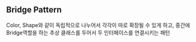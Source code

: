 ## Bridge Pattern

Color, Shape와 같이 독립적으로 나누어서 각각이 따로 확장될 수 있게 하고, 중간에 Bridge역할을 하는 추상 클래스를 두어서 두 인터페이스를 연결시키는 패턴
